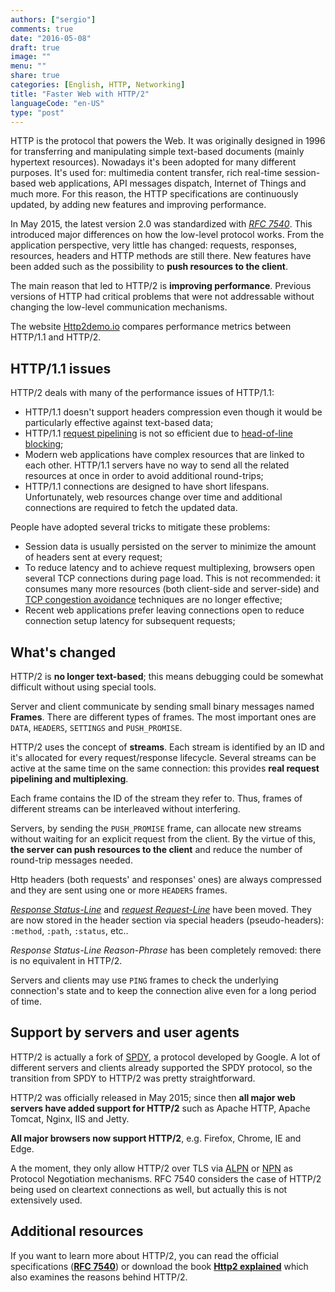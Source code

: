 ```yaml
---
authors: ["sergio"]
comments: true
date: "2016-05-08"
draft: true
image: ""
menu: ""
share: true
categories: [English, HTTP, Networking]
title: "Faster Web with HTTP/2"
languageCode: "en-US"
type: "post"
---
```


HTTP is the protocol that powers the Web. It was originally designed in 1996 for transferring and manipulating simple text-based documents (mainly hypertext resources).
Nowadays it's been adopted for many different purposes. It's used for: multimedia content transfer, rich real-time session-based web applications, API messages dispatch, Internet of Things and much more.
For this reason, the HTTP specifications are continuously updated, by adding new features and improving performance.

In May 2015, the latest version 2.0 was standardized with *[RFC 7540](https://tools.ietf.org/html/rfc7540)*.
This introduced major differences on how the low-level protocol works.
From the application perspective, very little has changed: requests, responses, resources, headers and HTTP methods are still there.
New features have been added such as the possibility to **push resources to the client**.

The main reason that led to HTTP/2 is **improving performance**.
Previous versions of HTTP had critical problems that were not addressable without changing the low-level communication mechanisms.

The website [Http2demo.io](http://www.http2demo.io/) compares performance metrics between HTTP/1.1 and HTTP/2.

## HTTP/1.1 issues
HTTP/2 deals with many of the performance issues of HTTP/1.1:

* HTTP/1.1 doesn't support headers compression even though it would be particularly effective against text-based data;
* HTTP/1.1 [request pipelining](https://en.wikipedia.org/wiki/HTTP_pipelining) is not so efficient due to [head-of-line blocking](https://en.wikipedia.org/wiki/Head-of-line_blocking);
* Modern web applications have complex resources that are linked to each other. HTTP/1.1 servers have no way to send all the related resources at once in order to avoid additional round-trips;
* HTTP/1.1 connections are designed to have short lifespans. Unfortunately, web resources change over time and additional connections are required to fetch the updated data.

People have adopted several tricks to mitigate these problems:

* Session data is usually persisted on the server to minimize the amount of headers sent at every request;
* To reduce latency and to achieve request multiplexing, browsers open several TCP connections during page load. This is not recommended: it consumes many more resources (both client-side and server-side) and [TCP congestion avoidance](https://en.wikipedia.org/wiki/TCP_congestion_control) techniques are no longer effective;
* Recent web applications prefer leaving connections open to reduce connection setup latency for subsequent requests;

## What's changed
HTTP/2 is **no longer text-based**; this means debugging could be somewhat difficult without using special tools.

Server and client communicate by sending small binary messages named **Frames**.
There are different types of frames. The most important ones are `DATA`, `HEADERS`, `SETTINGS` and `PUSH_PROMISE`.

HTTP/2 uses the concept of **streams**. Each stream is identified by an ID and it's allocated for every request/response lifecycle.
Several streams can be active at the same time on the same connection: this provides **real request pipelining and multiplexing**.

Each frame contains the ID of the stream they refer to. Thus, frames of different streams can be interleaved without interfering.

Servers, by sending the `PUSH_PROMISE` frame, can allocate new streams without waiting for an explicit request from the client. By the virtue of this, **the server can push resources to the client** and reduce the number of round-trip messages needed.

Http headers (both requests' and responses' ones) are always compressed and they are sent using one or more `HEADERS` frames.

*[Response Status-Line](https://www.w3.org/Protocols/rfc2616/rfc2616-sec6.html#sec6.1)* and *[request Request-Line](https://www.w3.org/Protocols/rfc2616/rfc2616-sec5.html#sec5.1)* have been moved. They are now stored in the header section via special headers (pseudo-headers): `:method`, `:path`, `:status`, etc..

*Response Status-Line Reason-Phrase* has been completely removed: there is no equivalent in HTTP/2.

Servers and clients may use `PING` frames to check the underlying connection's state and to keep the connection alive even for a long period of time.

## Support by servers and user agents
HTTP/2 is actually a fork of [SPDY](http://dev.chromium.org/spdy/spdy-whitepaper), a protocol developed by Google.
A lot of different servers and clients already supported the SPDY protocol, so the transition from SPDY to HTTP/2 was pretty straightforward.

HTTP/2 was officially released in May 2015; since then **all major web servers have added support for HTTP/2** such as Apache HTTP, Apache Tomcat, Nginx, IIS and Jetty.

**All major browsers now support HTTP/2**, e.g. Firefox, Chrome, IE and Edge.

A the moment, they only allow HTTP/2 over TLS via [ALPN](https://tools.ietf.org/html/rfc7301) or [NPN](https://tools.ietf.org/html/draft-agl-tls-nextprotoneg-04) as Protocol Negotiation mechanisms.
RFC 7540 considers the case of HTTP/2 being used on cleartext connections as well, but actually this is not extensively used.

## Additional resources
If you want to learn more about HTTP/2, you can read the official specifications (**[RFC 7540](https://tools.ietf.org/html/rfc7540)**) or download the book **[Http2 explained](https://daniel.haxx.se/http2/)** which also examines the reasons behind HTTP/2.
